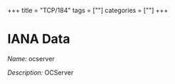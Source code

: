 +++
title = "TCP/184"
tags = [""]
categories = [""]
+++

# IANA Data

_Name:_ ocserver

_Description:_ OCServer

